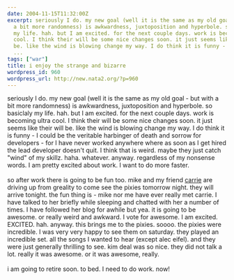 ```yaml
---
date: 2004-11-15T11:32:00Z
excerpt: seriously I do. my new goal (well it is the same as my old goal - but with
  a bit more randomness) is awkwardness, juxtoposition and hyperbole. so basiclaly
  my life. hah. but I am excited. for the next couple days. work is becoming ultra
  cool. I think their will be some nice changes soon. it just seems like their will
  be. like the wind is blowing change my way. I do think it is funny - I could be
  ...
tags: ["war"]
title: i enjoy the strange and bizarre
wordpress_id: 960
wordpress_url: http://new.nata2.org/?p=960
---
```


seriously I do. my new goal (well it is the same as my old goal - but with a bit more randomness) is awkwardness, juxtoposition and hyperbole. so basiclaly my life. hah. but I am excited. for the next couple days. work is becoming ultra cool. I think their will be some nice changes soon. it just seems like their will be. like the wind is blowing change my way. I do think it is funny - I could be the veritable harbinger of death and sorrow for developers - for I have never worked anywhere where as soon as I get hired the lead developer doesn't quit. I think that is weird. maybe they just catch "wind" of my skillz. haha. whatever. anyway. regardless of my nonsense words. I am pretty excited about work. I want to do more faster. <Br><br/>so after work there is going to be fun too. mike and my friend <a href=" http://www.livejournal.com/users/caerrie/">carrie</a> are driving up from greality to come see the pixies tomorrow night. they will arrive tonight. the fun thing is - mike nor me have ever really met carrie. I have talked to her briefly while sleeping and chatted with her a number of times. I have followed her blog for awhile but yea. it is going to be awesome. or really weird and awkward. I vote for awesome. I am excited. EXCITED. hah. anyway. this brings me to the pixies. soooo. the pixies were incredible. I was very very happy to see them on saturday. they played an incredible set. all the songs I wanted to hear (except alec eifel). and they were just generally thrilling to see. kim deal was so nice. they did not talk a lot. really it was awesome. or it was awesome, really. <br/><br/>i am going to retire soon. to bed. I need to do work. now!
